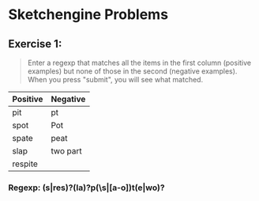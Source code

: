 # Sketchengine Problems

## Exercise 1:

> Enter a regexp that matches all the items in the first column (positive examples) but none
> of those in the second (negative examples). When you press "submit", you will see what matched.

| Positive | Negative |
| -------- | -------- |
| pit      | pt       |
| spot     | Pot      |
| spate    | peat     |
| slap     | two part |
| respite  |          |

### Regexp: (s|res)?(la)?p(\s|[a-o])t(e|wo)?
